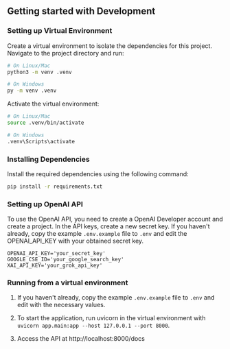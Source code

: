 ## Getting started with Development

### Setting up Virtual Environment

Create a virtual environment to isolate the dependencies for this project. Navigate to the project directory and run:

```bash
# On Linux/Mac
python3 -m venv .venv

# On Windows
py -m venv .venv
```

Activate the virtual environment:

```bash
# On Linux/Mac
source .venv/bin/activate

# On Windows
.venv\Scripts\activate
```

### Installing Dependencies

Install the required dependencies using the following command:

```bash
pip install -r requirements.txt
```

### Setting up OpenAI API
To use the OpenAI API, you need to create a OpenAI Developer account and create a project. In the API keys, create a new secret key. If you haven't already, copy the example `.env.example` file to `.env` and edit the OPENAI_API_KEY with your obtained secret key. 

```
OPENAI_API_KEY='your_secret_key'
GOOGLE_CSE_ID='your_google_search_key'
XAI_API_KEY='your_grok_api_key'
```
### Running from a virtual environment

1. If you haven't already, copy the example `.env.example` file to `.env` and edit with the necessary values.

2. To start the application, run uvicorn in the virtual environment with `uvicorn app.main:app --host 127.0.0.1 --port 8000`.

3. Access the API at http://localhost:8000/docs